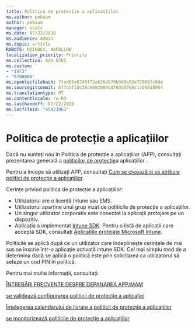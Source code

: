 ```yaml
---
title: Politica de protecție a aplicațiilor
ms.author: pebaum
author: pebaum
manager: scotv
ms.date: 07/22/2020
ms.audience: Admin
ms.topic: article
ROBOTS: NOINDEX, NOFOLLOW
localization_priority: Priority
ms.collection: Adm_O365
ms.custom:
- "1073"
- "6700006"
ms.openlocfilehash: 7fed65e6749f72e6264070b360a52e72968fc8da
ms.sourcegitcommit: 6f7cbf1dc28c0693009ddf03d9768c1c65018964
ms.translationtype: MT
ms.contentlocale: ro-RO
ms.lasthandoff: 07/22/2020
ms.locfileid: "45423963"
---
```

# <a name="application-protection-policy"></a>Politica de protecție a aplicațiilor

Dacă nu sunteți nou în Politica de protecție a aplicațiilor (APP), consultați prezentarea generală a [politicilor de protecție](https://docs.microsoft.com/intune/apps/app-protection-policy)a aplicațiilor .

Pentru a începe să utilizați APP, consultați [Cum se creează și se atribuie politici de protecție a aplicațiilor](https://docs.microsoft.com/intune/app-protection-policies).

Cerințe privind politica de protecție a aplicațiilor:

- Utilizatorul are o licență Intune sau EMS.
- Utilizatorul aparține unui grup vizat de politicile de protecție a aplicațiilor.
- Un singur utilizator corporativ este conectat la aplicații protejate pe un dispozitiv.
- Aplicația a implementat [Intune SDK](https://docs.microsoft.com/intune/app-sdk-get-started). Pentru o listă de aplicații care acceptă SDK, consultați [Aplicațiile protejate Microsoft Intune](https://docs.microsoft.com/intune/apps-supported-intune-apps).

Politicile se aplică după ce un utilizator care îndeplinește cerințele de mai sus se înscrie într-o aplicație activată intune SDK. Cel mai simplu mod de a determina dacă se aplică o politică este prin solicitarea ca utilizatorul să seteze un cod PIN în politică. 

Pentru mai multe informații, consultați:

[ÎNTREBĂRI FRECVENTE DESPRE DEPANAREA APP/MAM](https://docs.microsoft.com/intune/apps/troubleshoot-mam)  

[se validează configurarea politicii de protecție a aplicației](https://docs.microsoft.com/intune/app-protection-policies-validate)

[Înțelegerea calendarului de livrare a politicii de protecție a aplicațiilor](https://docs.microsoft.com/intune/app-protection-policy-delivery)  

[se monitorizează politicile de protecție a aplicațiilor](https://docs.microsoft.com/intune/app-protection-policies-monitor)